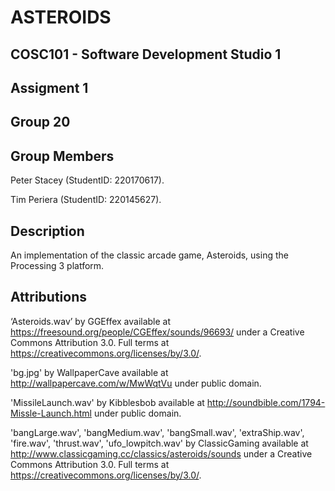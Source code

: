 # ASTEROIDS
## COSC101 - Software Development Studio 1
## Assigment 1
## Group 20

## Group Members
Peter Stacey	(StudentID: 220170617).

Tim Periera   (StudentID: 220145627).

## Description
An implementation of the classic arcade game, Asteroids, using the Processing 3 platform.

## Attributions

‘Asteroids.wav’ by GGEffex available at https://freesound.org/people/CGEffex/sounds/96693/ under a Creative Commons Attribution 3.0. Full terms at https://creativecommons.org/licenses/by/3.0/.

'bg.jpg' by WallpaperCave available at http://wallpapercave.com/w/MwWqtVu under public domain.

'MissileLaunch.wav' by Kibblesbob available at http://soundbible.com/1794-Missle-Launch.html under public domain.

'bangLarge.wav', 'bangMedium.wav', 'bangSmall.wav', 'extraShip.wav', 'fire.wav', 'thrust.wav', 'ufo_lowpitch.wav' by ClassicGaming available at http://www.classicgaming.cc/classics/asteroids/sounds under a Creative Commons Attribution 3.0. Full terms at https://creativecommons.org/licenses/by/3.0/.

